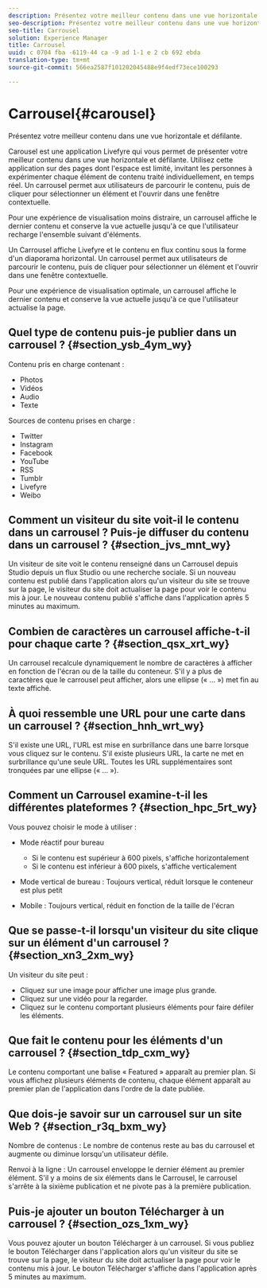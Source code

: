 ```yaml
---
description: Présentez votre meilleur contenu dans une vue horizontale et défilante.
seo-description: Présentez votre meilleur contenu dans une vue horizontale et défilante.
seo-title: Carrousel
solution: Experience Manager
title: Carrousel
uuid: c 0704 fba -6119-44 ca -9 ad 1-1 e 2 cb 692 ebda
translation-type: tm+mt
source-git-commit: 566ea2587f101202045488e9f4edf73ece100293

---
```



# Carrousel{#carousel}

Présentez votre meilleur contenu dans une vue horizontale et défilante.

Carousel est une application Livefyre qui vous permet de présenter votre meilleur contenu dans une vue horizontale et défilante. Utilisez cette application sur des pages dont l'espace est limité, invitant les personnes à expérimenter chaque élément de contenu traité individuellement, en temps réel. Un carrousel permet aux utilisateurs de parcourir le contenu, puis de cliquer pour sélectionner un élément et l'ouvrir dans une fenêtre contextuelle.

Pour une expérience de visualisation moins distraire, un carrousel affiche le dernier contenu et conserve la vue actuelle jusqu'à ce que l'utilisateur recharge l'ensemble suivant d'éléments.

Un Carrousel affiche Livefyre et le contenu en flux continu sous la forme d'un diaporama horizontal. Un carrousel permet aux utilisateurs de parcourir le contenu, puis de cliquer pour sélectionner un élément et l'ouvrir dans une fenêtre contextuelle.

Pour une expérience de visualisation optimale, un carrousel affiche le dernier contenu et conserve la vue actuelle jusqu'à ce que l'utilisateur actualise la page.

## Quel type de contenu puis-je publier dans un carrousel ? {#section_ysb_4ym_wy}

Contenu pris en charge contenant :

* Photos
* Vidéos
* Audio
* Texte

Sources de contenu prises en charge :

* Twitter
* Instagram
* Facebook
* YouTube
* RSS
* Tumblr
* Livefyre
* Weibo

## Comment un visiteur du site voit-il le contenu dans un carrousel ? Puis-je diffuser du contenu dans un carrousel ? {#section_jvs_mnt_wy}

Un visiteur de site voit le contenu renseigné dans un Carrousel depuis Studio depuis un flux Studio ou une recherche sociale. Si un nouveau contenu est publié dans l'application alors qu'un visiteur du site se trouve sur la page, le visiteur du site doit actualiser la page pour voir le contenu mis à jour. Le nouveau contenu publié s'affiche dans l'application après 5 minutes au maximum.

## Combien de caractères un carrousel affiche-t-il pour chaque carte ? {#section_qsx_xrt_wy}

Un carrousel recalcule dynamiquement le nombre de caractères à afficher en fonction de l'écran ou de la taille du conteneur. S'il y a plus de caractères que le carrousel peut afficher, alors une ellipse (« … ») met fin au texte affiché.

## À quoi ressemble une URL pour une carte dans un carrousel ? {#section_hnh_wrt_wy}

S'il existe une URL, l'URL est mise en surbrillance dans une barre lorsque vous cliquez sur le contenu. S'il existe plusieurs URL, la carte ne met en surbrillance qu'une seule URL. Toutes les URL supplémentaires sont tronquées par une ellipse (« … »).

## Comment un Carrousel examine-t-il les différentes plateformes ? {#section_hpc_5rt_wy}

Vous pouvez choisir le mode à utiliser :

* Mode réactif pour bureau

   * Si le contenu est supérieur à 600 pixels, s'affiche horizontalement
   * Si le contenu est inférieur à 600 pixels, s'affiche verticalement

* Mode vertical de bureau : Toujours vertical, réduit lorsque le conteneur est plus petit
* Mobile : Toujours vertical, réduit en fonction de la taille de l'écran

## Que se passe-t-il lorsqu'un visiteur du site clique sur un élément d'un carrousel ? {#section_xn3_2xm_wy}

Un visiteur du site peut :

* Cliquez sur une image pour afficher une image plus grande.
* Cliquez sur une vidéo pour la regarder.
* Cliquez sur le contenu comportant plusieurs éléments pour faire défiler les éléments.

## Que fait le contenu pour les éléments d'un carrousel ? {#section_tdp_cxm_wy}

Le contenu comportant une balise « Featured » apparaît au premier plan. Si vous affichez plusieurs éléments de contenu, chaque élément apparaît au premier plan de l'application dans l'ordre de la date publiée.

## Que dois-je savoir sur un carrousel sur un site Web ? {#section_r3q_bxm_wy}

Nombre de contenus : Le nombre de contenus reste au bas du carrousel et augmente ou diminue lorsqu'un utilisateur défile.

Renvoi à la ligne : Un carrousel enveloppe le dernier élément au premier élément. S'il y a moins de six éléments dans le Carrousel, le carrousel s'arrête à la sixième publication et ne pivote pas à la première publication.

## Puis-je ajouter un bouton Télécharger à un carrousel ? {#section_ozs_1xm_wy}

Vous pouvez ajouter un bouton Télécharger à un carrousel. Si vous publiez le bouton Télécharger dans l'application alors qu'un visiteur du site se trouve sur la page, le visiteur du site doit actualiser la page pour voir le contenu mis à jour. Le bouton Télécharger s'affiche dans l'application après 5 minutes au maximum.
